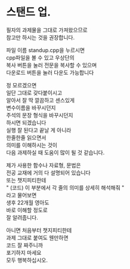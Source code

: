 # 스탠드 업.


필자의 과제물을 그대로 가져왔으므로<br/>
참고만 하시는 것을 권장합니다.<br/>

파일 이름 standup.cpp을 누르시면<br/>
cpp파일을 볼 수 있고 우상단의<br/>
복사 버튼을 눌러 전문을 복사할 수 있으며<br/>
다운로드 버튼을 눌러 다운도 가능합니다<br/>

정 모르겠으면<br/>
일단 그대로 갖다붙이시고<br/>
알아서 잘 딱 깔끔하고 센스있게<br/>
변수이름을 바꾸시던지<br/>
주석의 문장 형식을 바꾸시던지<br/>
하시면 되겠습니다<br/>
실행 잘 된다고 끝날 게 아니라<br/>
한줄한줄 읽으면서<br/>
의미를 이해하시는 것이<br/>
다음 과제하실 때 도움이 많이 될 것 같습니다.<br/>

제가 사용한 함수나 자료형, 문법은<br/>
전공 교재에 거의 다 설명되어 있습니다<br/>
또는 챗지피티한테<br/>
" (코드) 이 부분에서 각 줄의 의미를 상세히 해석해줘 "<br/>
라고 물어보면<br/>
생후 22개월 영아도<br/>
바로 이해할 정도로<br/>
잘 알려줍니다.<br/>

아니면 처음부터 챗지피티한테<br/>
과제 그대로 붙여도 웬만하면<br/>
코드 잘 짜주니까<br/>
포기하지 마세요<br/>
모두 행복하십시오.<br/>
